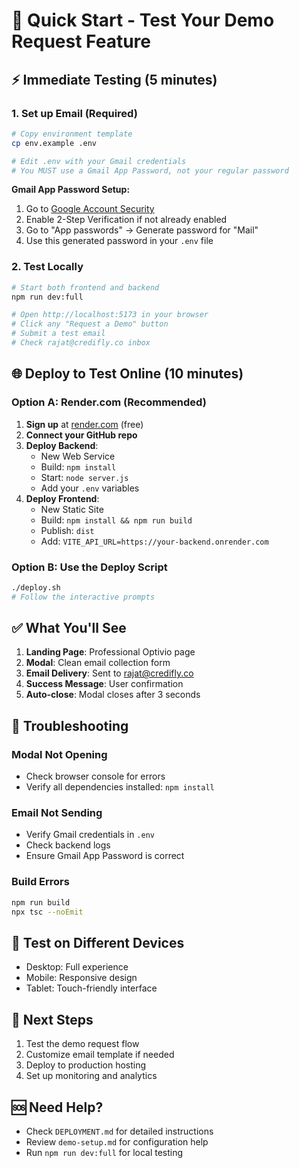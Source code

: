 # 🚀 Quick Start - Test Your Demo Request Feature

## ⚡ Immediate Testing (5 minutes)

### 1. Set up Email (Required)
```bash
# Copy environment template
cp env.example .env

# Edit .env with your Gmail credentials
# You MUST use a Gmail App Password, not your regular password
```

**Gmail App Password Setup:**
1. Go to [Google Account Security](https://myaccount.google.com/security)
2. Enable 2-Step Verification if not already enabled
3. Go to "App passwords" → Generate password for "Mail"
4. Use this generated password in your `.env` file

### 2. Test Locally
```bash
# Start both frontend and backend
npm run dev:full

# Open http://localhost:5173 in your browser
# Click any "Request a Demo" button
# Submit a test email
# Check rajat@credifly.co inbox
```

## 🌐 Deploy to Test Online (10 minutes)

### Option A: Render.com (Recommended)
1. **Sign up** at [render.com](https://render.com) (free)
2. **Connect your GitHub repo**
3. **Deploy Backend**:
   - New Web Service
   - Build: `npm install`
   - Start: `node server.js`
   - Add your `.env` variables
4. **Deploy Frontend**:
   - New Static Site
   - Build: `npm install && npm run build`
   - Publish: `dist`
   - Add: `VITE_API_URL=https://your-backend.onrender.com`

### Option B: Use the Deploy Script
```bash
./deploy.sh
# Follow the interactive prompts
```

## ✅ What You'll See

1. **Landing Page**: Professional Optivio page
2. **Modal**: Clean email collection form
3. **Email Delivery**: Sent to rajat@credifly.co
4. **Success Message**: User confirmation
5. **Auto-close**: Modal closes after 3 seconds

## 🔧 Troubleshooting

### Modal Not Opening
- Check browser console for errors
- Verify all dependencies installed: `npm install`

### Email Not Sending
- Verify Gmail credentials in `.env`
- Check backend logs
- Ensure Gmail App Password is correct

### Build Errors
```bash
npm run build
npx tsc --noEmit
```

## 📱 Test on Different Devices
- Desktop: Full experience
- Mobile: Responsive design
- Tablet: Touch-friendly interface

## 🎯 Next Steps
1. Test the demo request flow
2. Customize email template if needed
3. Deploy to production hosting
4. Set up monitoring and analytics

## 🆘 Need Help?
- Check `DEPLOYMENT.md` for detailed instructions
- Review `demo-setup.md` for configuration help
- Run `npm run dev:full` for local testing
